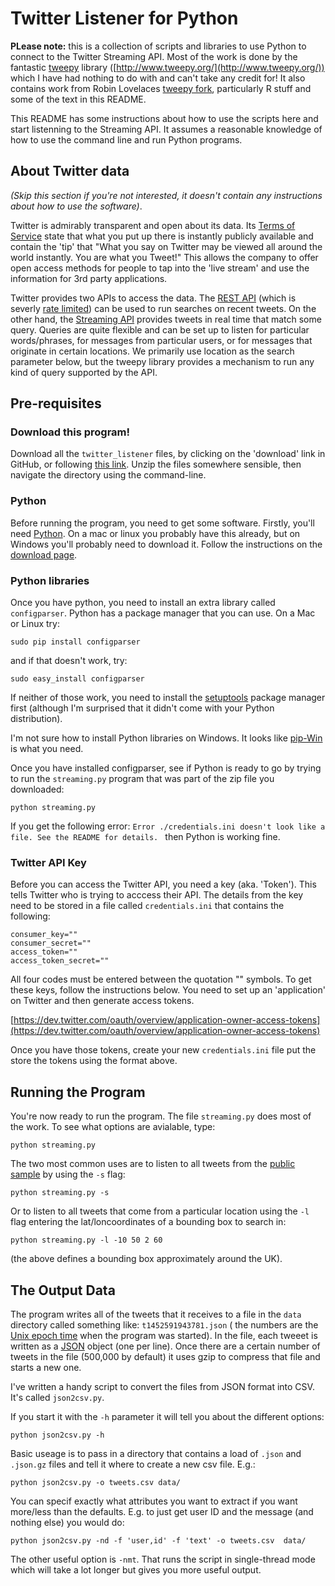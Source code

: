 # Twitter Listener for Python

**PLease note:** this is a collection of scripts and libraries to use Python to connect to the Twitter Streaming API. Most of the work is done by the fantastic [tweepy](https://github.com/tweepy/tweepy) library ([http://www.tweepy.org/](http://www.tweepy.org/)) which I have had nothing to do with and can't take any credit for! It also contains work from Robin Lovelaces [tweepy fork](https://github.com/Robinlovelace/tweepy), particularly R stuff and some of the text in this README.

This README has some instructions about how to use the scripts here and start listenning to the Streaming API. It assumes a reasonable knowledge of how to use the command line and run Python programs.

## About Twitter data

_(Skip this section if you're not interested, it doesn't contain any instructions about how to use the software)_.

Twitter is admirably transparent and open about its data. Its [Terms of Service](https://twitter.com/tos?PHPSESSID=57a411f70b1964a2bc78b82638ba1843)
state that what you put up there is instantly publicly available and contain the 'tip' that "What you say on Twitter may be viewed all around the world instantly. You are what you Tweet!" This allows the company to offer open access methods for people to tap into the 'live stream' and use the information for 3rd party applications.

Twitter provides two APIs to access the data. The [REST API](https://dev.twitter.com/docs/api) (which is severly [rate limited](https://dev.twitter.com/docs/rate-limiting/1.1)) can be used to run searches on recent tweets. On the other hand, the
[Streaming API](https://dev.twitter.com/docs/api/streaming) provides tweets in real time that match some query. Queries are quite flexible and can be set up to listen for particular words/phrases, for messages from particular users, or for messages that originate in certain locations. We primarily use location as the search parameter below, but the tweepy library provides a mechanism to run any kind of query supported by the API.

## Pre-requisites

### Download this program!

Download all the ```twitter_listener``` files, by clicking on the 'download' link in GitHub, or following [this link](https://github.com/nickmalleson/twitter_listener/archive/master.zip). Unzip the files somewhere sensible, then navigate the directory using the command-line.

### Python

Before running the program, you need to get some software. Firstly, you'll need [Python](https://www.python.org/). On a mac or linux you probably have this already, but on Windows you'll probably need to download it. Follow the instructions on the [download page](https://www.python.org/downloads/).

### Python libraries

Once you have python, you need to install an extra library called <code>configparser</code>. Python has a package manager that you can use. On a Mac or Linux try:

```
sudo pip install configparser
```

and if that doesn't work, try:

```
sudo easy_install configparser
```

If neither of those work, you need to install the [setuptools](https://pypi.python.org/pypi/setuptools) package manager first (although I'm surprised that it didn't come with your Python distribution).

I'm not sure how to install Python libraries on Windows. It looks like [pip-Win](https://pypi.python.org/pypi/pip-Win/1.4) is what you need.

Once you have installed configparser, see if Python is ready to go by trying to run the ```streaming.py``` program that was part of the zip file you downloaded:

```
python streaming.py
```

If you get the following error: 
```Error ./credentials.ini doesn't look like a file. See the README for details. ``` 
then Python is working fine.

### Twitter API Key

Before you can access the Twitter API, you need a key (aka. 'Token'). This tells Twitter who is trying to acccess their API. The details from the key need to be stored in a file called ```credentials.ini``` that contains the following:

```{}
consumer_key=""
consumer_secret=""
access_token=""
access_token_secret=""
```

All four codes must be entered between the quotation "" symbols. To get these keys, follow the instructions below. You need to set up an 'application' on Twitter and then generate access tokens. 

[https://dev.twitter.com/oauth/overview/application-owner-access-tokens](https://dev.twitter.com/oauth/overview/application-owner-access-tokens)

Once you have those tokens, create your new ```credentials.ini``` file put the store the tokens using the format above. 


## Running the Program

You're now ready to run the program. The file ```streaming.py``` does most of the work. To see what options are avialable, type:

```{}
python streaming.py
```

The two most common uses are to listen to all tweets from the [public sample](https://dev.twitter.com/streaming/reference/get/statuses/sample) by using the ```-s``` flag:

```{}
python streaming.py -s
```

Or to listen to all tweets that come from a particular location using the ```-l``` flag entering the lat/loncoordinates of a bounding box to search in:

```{}
python streaming.py -l -10 50 2 60
```

(the above defines a bounding box approximately around the UK).


## The Output Data

The program writes all of the tweets that it receives to a file in the ```data``` directory called something like: ```t1452591943781.json``` ( the numbers are the [Unix epoch time](http://www.epochconverter.com/) when the program was started). In the file, each tweeet is written as a [JSON](http://www.json.org/) object (one per line). Once there are a certain number of tweets in the file (500,000 by default) it uses gzip to compress that file and starts a new one.

I've written a handy script to convert the files from JSON format into CSV. It's called ```json2csv.py```.

If you start it with the ```-h``` parameter it will tell you about the different options:

```{}
python json2csv.py -h
```

Basic useage is to pass in a directory that contains a load of ```.json``` and ```.json.gz``` files and tell it where to create a new csv file. E.g.:

```{}
python json2csv.py -o tweets.csv data/
```

You can specif exactly what attributes you want to extract if you want more/less than the defaults. E.g. to just get user ID and the message (and nothing else) you would do:

```{}
python json2csv.py -nd -f 'user,id' -f 'text' -o tweets.csv  data/
```

The other useful option is ```-nmt```. That runs the script in single-thread mode which will take a lot longer but gives you more useful output. 